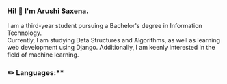 ### Hi! 👋 I'm Arushi Saxena.

<!--
**saxena-arushi/saxena-arushi** is a ✨ _special_ ✨ repository because its `README.md` (this file) appears on your GitHub profile.

Here are some ideas to get you started:

- 🔭 I’m currently working on ...
- 🌱 I’m currently learning ...
- 👯 I’m looking to collaborate on ...
- 🤔 I’m looking for help with ...
- 💬 Ask me about ...
- 📫 How to reach me: ...
- 😄 Pronouns: ...
- ⚡ Fun fact: ...
-->

I am a third-year student pursuing a Bachelor's degree in Information Technology.  
Currently, I am studying Data Structures and Algorithms, as well as learning web development using Django. 
Additionally, I am keenly interested in the field of machine learning.  


<h3>✏️ Languages:**   </h3>

          
          
